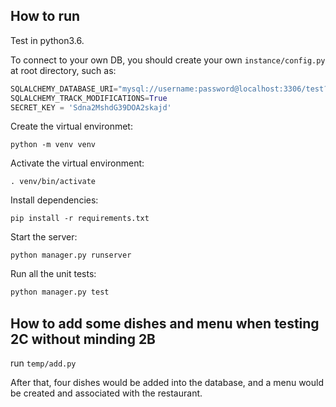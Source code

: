 ## How to run

Test in python3.6.

To connect to your own DB, you should create your own `instance/config.py` at root directory, such as:

```python
SQLALCHEMY_DATABASE_URI="mysql://username:password@localhost:3306/test?charset=utf8"
SQLALCHEMY_TRACK_MODIFICATIONS=True
SECRET_KEY = 'Sdna2MshdG39DOA2skajd'
```

Create the virtual environmet:

```shell
python -m venv venv
```

Activate the virtual environment:

```shell
. venv/bin/activate 
```

Install dependencies:

```shell
pip install -r requirements.txt 
```

Start the server:

```shell
python manager.py runserver
```

Run all the unit tests:

```python
python manager.py test
```

## How to add some dishes and menu when testing 2C without minding 2B
run `temp/add.py`


After that, four dishes would be added into the database, and a menu would be created and associated with the restaurant.

